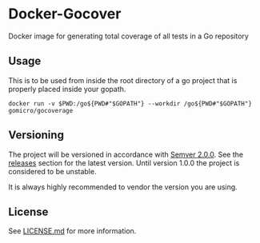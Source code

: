 # Docker-Gocover
Docker image for generating total coverage of all tests in a Go repository

## Usage

This is to be used from inside the root directory of a go project that is properly placed inside your gopath.

```
docker run -v $PWD:/go${PWD#"$GOPATH"} --workdir /go${PWD#"$GOPATH"} gomicro/gocoverage
```

## Versioning

The project will be versioned in accordance with [Semver 2.0.0](https://semver.org). See the [releases](https://github.com/gomicro/docker-gocover/releases) section for the latest version. Until version 1.0.0 the project is considered to be unstable.

It is always highly recommended to vendor the version you are using.

## License
See [LICENSE.md](./LICENSE.md) for more information.
